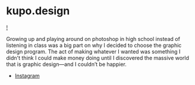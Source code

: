 # kupo.design

[!](me-right.svg)

Growing up and playing around on photoshop in high school instead of listening in class was a big part on why I decided to choose the graphic design program. The act of making whatever I wanted was something I didn't think I could make money doing until I discovered the massive world that is graphic design—and I couldn’t be happier.

- [Instagram](https://www.instagram.com/kupodesign/)
